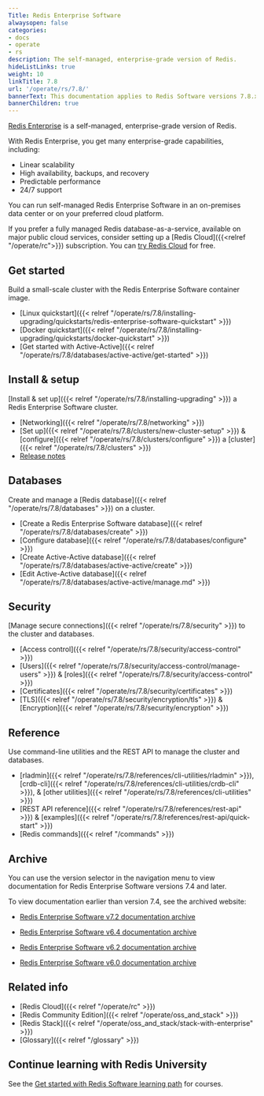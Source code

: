 ```yaml
---
Title: Redis Enterprise Software
alwaysopen: false
categories:
- docs
- operate
- rs
description: The self-managed, enterprise-grade version of Redis.
hideListLinks: true
weight: 10
linkTitle: 7.8
url: '/operate/rs/7.8/'
bannerText: This documentation applies to Redis Software versions 7.8.x.
bannerChildren: true
---
```


[Redis Enterprise](https://redis.io/enterprise/) is a self-managed, enterprise-grade version of Redis.

With Redis Enterprise, you get many enterprise-grade capabilities, including:
- Linear scalability
- High availability, backups, and recovery
- Predictable performance
- 24/7 support

You can run self-managed Redis Enterprise Software in an on-premises data center or on your preferred cloud platform.

If you prefer a fully managed Redis database-as-a-service, available on major public cloud services, consider setting up a [Redis Cloud]({{<relref "/operate/rc">}}) subscription. You can [try Redis Cloud](https://redis.io/try-free/) for free.

## Get started
Build a small-scale cluster with the Redis Enterprise Software container image.
- [Linux quickstart]({{< relref "/operate/rs/7.8/installing-upgrading/quickstarts/redis-enterprise-software-quickstart" >}})
- [Docker quickstart]({{< relref "/operate/rs/7.8/installing-upgrading/quickstarts/docker-quickstart" >}})
- [Get started with Active-Active]({{< relref "/operate/rs/7.8/databases/active-active/get-started" >}})

## Install & setup
[Install & set up]({{< relref "/operate/rs/7.8/installing-upgrading" >}}) a Redis Enterprise Software cluster.
- [Networking]({{< relref "/operate/rs/7.8/networking" >}})
- [Set up]({{< relref "/operate/rs/7.8/clusters/new-cluster-setup" >}}) & [configure]({{< relref "/operate/rs/7.8/clusters/configure" >}}) a [cluster]({{< relref "/operate/rs/7.8/clusters" >}})
- [Release notes](https://redis.io/docs/latest/operate/rs/release-notes/)

## Databases
Create and manage a [Redis database]({{< relref "/operate/rs/7.8/databases" >}}) on a cluster.
- [Create a Redis Enterprise Software database]({{< relref "/operate/rs/7.8/databases/create" >}})
- [Configure database]({{< relref "/operate/rs/7.8/databases/configure" >}})
- [Create Active-Active database]({{< relref "/operate/rs/7.8/databases/active-active/create" >}})
- [Edit Active-Active database]({{< relref "/operate/rs/7.8/databases/active-active/manage.md" >}})

## Security
[Manage secure connections]({{< relref "/operate/rs/7.8/security" >}}) to the cluster and databases.
- [Access control]({{< relref "/operate/rs/7.8/security/access-control" >}})
- [Users]({{< relref "/operate/rs/7.8/security/access-control/manage-users" >}}) & [roles]({{< relref "/operate/rs/7.8/security/access-control" >}})
- [Certificates]({{< relref "/operate/rs/7.8/security/certificates" >}})
- [TLS]({{< relref "/operate/rs/7.8/security/encryption/tls" >}}) & [Encryption]({{< relref "/operate/rs/7.8/security/encryption" >}})

## Reference
Use command-line utilities and the REST API to manage the cluster and databases.
- [rladmin]({{< relref "/operate/rs/7.8/references/cli-utilities/rladmin" >}}), [crdb-cli]({{< relref "/operate/rs/7.8/references/cli-utilities/crdb-cli" >}}), & [other utilities]({{< relref "/operate/rs/7.8/references/cli-utilities" >}})
- [REST API reference]({{< relref "/operate/rs/7.8/references/rest-api" >}}) & [examples]({{< relref "/operate/rs/7.8/references/rest-api/quick-start" >}})
- [Redis commands]({{< relref "/commands" >}})

## Archive

You can use the version selector in the navigation menu to view documentation for Redis Enterprise Software versions 7.4 and later.

To view documentation earlier than version 7.4, see the archived website:

- [Redis Enterprise Software v7.2 documentation archive](https://docs.redis.com/7.2/rs/) 

- [Redis Enterprise Software v6.4 documentation archive](https://docs.redis.com/6.4/rs/) 

- [Redis Enterprise Software v6.2 documentation archive](https://docs.redis.com/6.2/rs/) 

- [Redis Enterprise Software v6.0 documentation archive](https://docs.redis.com/6.0/rs/)


## Related info
- [Redis Cloud]({{< relref "/operate/rc" >}})
- [Redis Community Edition]({{< relref "/operate/oss_and_stack" >}})
- [Redis Stack]({{< relref "/operate/oss_and_stack/stack-with-enterprise" >}})
- [Glossary]({{< relref "/glossary" >}})

## Continue learning with Redis University

See the [Get started with Redis Software learning path](https://university.redis.io/learningpath/an0mgw5bjpjfbe?_gl=1*4gjdoe*_gcl_au*MTkyMTIyOTY3Mi4xNzM5MTk5Mjc4) for courses.
